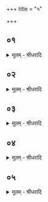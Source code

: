+++
title = "५"

+++


## ०१
<details><summary>मूलम् - श्रीधरादि</summary>

अ᳘पि ह वा᳘ ऽएत᳘र्हि॥  
देवे᳘भ्यो ऽश्वमेधमा᳘लभंते त᳘दाहुः प्रा᳘कृतो ऽश्वमेध ऽइती᳘तर ऽइ᳘न्नूनᳫँ᳭ स तद्वा᳘ ऽएष᳘ ऽए᳘वाश्वमेधो य᳘च्चंद्र᳘माः॥
</details>

## ०२
<details><summary>मूलम् - श्रीधरादि</summary>

(स्त᳘) त᳘दाहुः॥  
पदे᳘ पदे᳘ ऽश्वस्य मे᳘ध्यस्या᳘हुतिं जुह्वती᳘ति स य᳘त्सायं᳘प्रातरग्निहोत्रं᳘ जुहो᳘ति द्वे᳘ सायमा᳘हुती जुहो᳘ति द्वे᳘ प्रातस्ताश्च᳘तस्र ऽआ᳘हुतयश्च᳘तुष्पाद्वा ऽअ᳘श्वस्त᳘दस्य पदे᳘ पद ऽएवा᳘हुतिर्हुता᳘ भवति॥
</details>

## ०३
<details><summary>मूलम् - श्रीधरादि</summary>

त᳘दाहुः॥  
(र्व्वि᳘) व्वि᳘वृत्ते᳘ ऽश्वस्ये᳘ष्टिन्नि᳘र्व्वपंतीत्येष[[!!]] वै सो᳘मो रा᳘जा देवा᳘नाम᳘न्नं य᳘च्चन्द्र᳘माः स य᳘त्रैष᳘ ऽएताᳫँ᳭ रा᳘त्रिन्न᳘ पुर᳘स्तान्न᳘ पश्चा᳘द्ददृशे त᳘दिमं᳘ लोकमा᳘गच्छति᳘ सो ऽस्मिं᳘ल्लोके व्वि᳘वर्तते॥
</details>

## ०४
<details><summary>मूलम् - श्रीधरादि</summary>

स य᳘दामावास्ये᳘न य᳘जते॥  
व्वि᳘वृत्त ऽए᳘वास्यैतदि᳘ष्टिन्नि᳘र्व्वपत्य᳘थ य᳘त्पौर्णमासे᳘न य᳘जते ऽश्वमेध᳘मे᳘वैतदा᳘लभते त᳘माल᳘भ्य देवे᳘भ्यः प्र᳘यच्छति संवत्सरे वा ऽइ᳘तरमश्वमेधमा᳘लभन्त ऽएष वै मा᳘सः परिप्ल᳘वमानः संवत्सरं᳘ करोति त᳘दस्य संवत्सरे᳘ संवत्सर ऽए᳘वाश्वमेध ऽआ᳘लब्धो भवति॥
</details>

## ०५
<details><summary>मूलम् - श्रीधरादि</summary>

तं वा᳘ ऽएत᳘म्॥  
(म्मा) मासि᳘ मास्ये᳘वाश्वमेधमा᳘लभन्ते स यो᳘ हैवं᳘ व्विद्वा᳘नग्निहोत्रं᳘ च जुहो᳘ति दर्शपूर्णमासा᳘भ्यां च य᳘जते मासि᳘ मासि᳘ है᳘वास्याश्वमेधे᳘नेष्टं᳘ भवत्येत᳘दु हास्याग्निहोत्रं᳘ च दर्शपूर्णमासौ᳘ चाश्वमेध᳘मभिसं᳘पद्येते॥
</details>